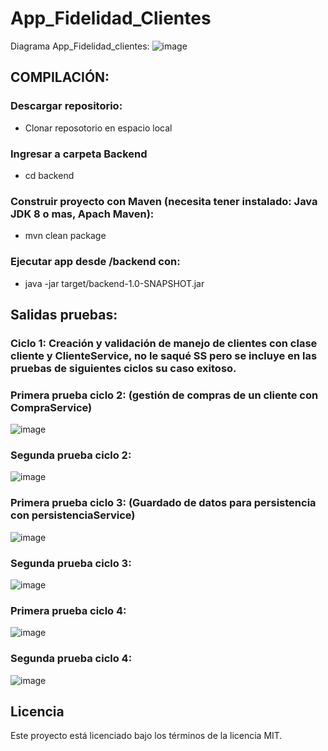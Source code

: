 # App_Fidelidad_Clientes
Diagrama App_Fidelidad_clientes:
![image](https://github.com/user-attachments/assets/d3d67fbf-9865-47d7-8c1b-22933b9b1acb)
## COMPILACIÓN:
### Descargar repositorio:
* Clonar reposotorio en espacio local
### Ingresar a carpeta Backend
* cd backend
### Construir proyecto con Maven (necesita tener instalado: Java JDK 8 o mas, Apach Maven):
* mvn clean package    
### Ejecutar app desde /backend con:
* java -jar target/backend-1.0-SNAPSHOT.jar

## Salidas pruebas:

### Ciclo 1: Creación y validación de manejo de clientes con clase cliente y ClienteService, no le saqué SS pero se incluye en las pruebas de siguientes ciclos su caso exitoso.

### Primera prueba ciclo 2: (gestión de compras de un cliente con CompraService)
![image](https://github.com/user-attachments/assets/9cc10592-b058-403c-a08a-d9d7e17b2108)

### Segunda prueba ciclo 2:
![image](https://github.com/user-attachments/assets/64d92db9-2f03-45d1-b214-6209cb6eba44)

### Primera prueba ciclo 3: (Guardado de datos para persistencia con persistenciaService)
![image](https://github.com/user-attachments/assets/6ecbfc84-af59-4098-99cc-ed8a7a2f666c)

### Segunda prueba ciclo 3:
![image](https://github.com/user-attachments/assets/4f690b40-f248-40cb-975a-a18749b265d7)

### Primera prueba ciclo 4:
![image](https://github.com/user-attachments/assets/5192ebd7-288f-43a5-8f09-f82b9dcf7694)

### Segunda prueba ciclo 4:
![image](https://github.com/user-attachments/assets/415c2c5a-5457-4446-b68e-d2932b611252)

## Licencia
Este proyecto está licenciado bajo los términos de la licencia MIT.
